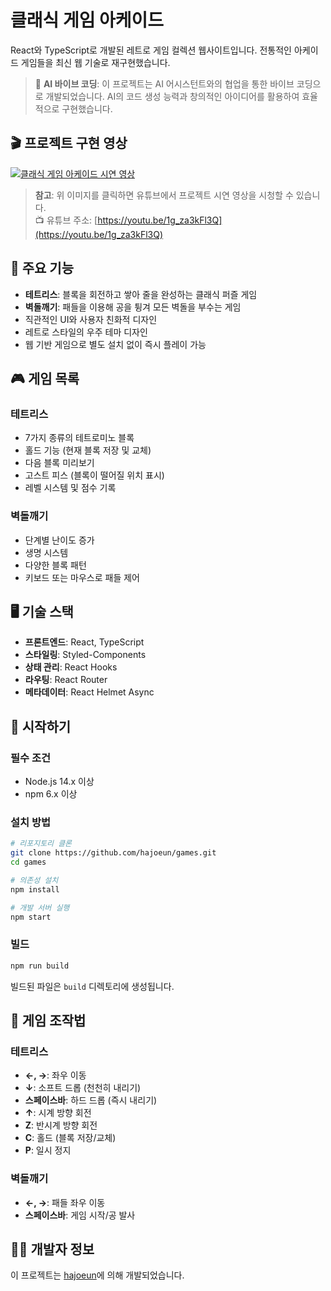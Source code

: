 # 클래식 게임 아케이드

React와 TypeScript로 개발된 레트로 게임 컬렉션 웹사이트입니다. 전통적인 아케이드 게임들을 최신 웹 기술로 재구현했습니다.

> 🤖 **AI 바이브 코딩**: 이 프로젝트는 AI 어시스턴트와의 협업을 통한 바이브 코딩으로 개발되었습니다. AI의 코드 생성 능력과 창의적인 아이디어를 활용하여 효율적으로 구현했습니다.

## 🎬 프로젝트 구현 영상

[![클래식 게임 아케이드 시연 영상](https://img.youtube.com/vi/1g_za3kFl3Q/maxresdefault.jpg)](https://youtu.be/1g_za3kFl3Q)

> **참고**: 위 이미지를 클릭하면 유튜브에서 프로젝트 시연 영상을 시청할 수 있습니다.  
> 📺 유튜브 주소: [https://youtu.be/1g_za3kFl3Q](https://youtu.be/1g_za3kFl3Q)

## 📌 주요 기능

- **테트리스**: 블록을 회전하고 쌓아 줄을 완성하는 클래식 퍼즐 게임
- **벽돌깨기**: 패들을 이용해 공을 튕겨 모든 벽돌을 부수는 게임
- 직관적인 UI와 사용자 친화적 디자인
- 레트로 스타일의 우주 테마 디자인
- 웹 기반 게임으로 별도 설치 없이 즉시 플레이 가능

## 🎮 게임 목록

### 테트리스
- 7가지 종류의 테트로미노 블록
- 홀드 기능 (현재 블록 저장 및 교체)
- 다음 블록 미리보기
- 고스트 피스 (블록이 떨어질 위치 표시)
- 레벨 시스템 및 점수 기록

### 벽돌깨기
- 단계별 난이도 증가
- 생명 시스템
- 다양한 블록 패턴
- 키보드 또는 마우스로 패들 제어

## 🖥️ 기술 스택

- **프론트엔드**: React, TypeScript
- **스타일링**: Styled-Components
- **상태 관리**: React Hooks
- **라우팅**: React Router
- **메타데이터**: React Helmet Async

## 🚀 시작하기

### 필수 조건

- Node.js 14.x 이상
- npm 6.x 이상

### 설치 방법

```bash
# 리포지토리 클론
git clone https://github.com/hajoeun/games.git
cd games

# 의존성 설치
npm install

# 개발 서버 실행
npm start
```

### 빌드

```bash
npm run build
```

빌드된 파일은 `build` 디렉토리에 생성됩니다.

## 🎯 게임 조작법

### 테트리스
- **←, →**: 좌우 이동
- **↓**: 소프트 드롭 (천천히 내리기)
- **스페이스바**: 하드 드롭 (즉시 내리기)
- **↑**: 시계 방향 회전
- **Z**: 반시계 방향 회전
- **C**: 홀드 (블록 저장/교체)
- **P**: 일시 정지

### 벽돌깨기
- **←, →**: 패들 좌우 이동
- **스페이스바**: 게임 시작/공 발사

## 👨‍💻 개발자 정보

이 프로젝트는 [hajoeun](https://github.com/hajoeun)에 의해 개발되었습니다.